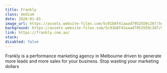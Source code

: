 ```yaml
---
title: Frankly
class: medium
date: 2020-01-01
image_url: https://assets.website-files.com/5c91b8f41aaad7952559c26f/5c91b8f41aaad7470059c2b1_frankly-Logo-p-500.png
background: https://assets.website-files.com/5c91b8f41aaad7952559c26f/5cb7cf0dae4a4d5ebee97c7f_Melb_B%26W%20(1).jpg
link: https://frankly.com.au/
stack:
disabled: false
---
```


Frankly is a performance marketing agency in Melbourne driven to generate more leads and more sales for your business. Stop wasting your marketing dollars
